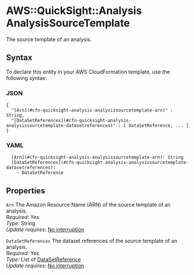 # AWS::QuickSight::Analysis AnalysisSourceTemplate<a name="aws-properties-quicksight-analysis-analysissourcetemplate"></a>

The source template of an analysis\.

## Syntax<a name="aws-properties-quicksight-analysis-analysissourcetemplate-syntax"></a>

To declare this entity in your AWS CloudFormation template, use the following syntax:

### JSON<a name="aws-properties-quicksight-analysis-analysissourcetemplate-syntax.json"></a>

```
{
  "[Arn](#cfn-quicksight-analysis-analysissourcetemplate-arn)" : String,
  "[DataSetReferences](#cfn-quicksight-analysis-analysissourcetemplate-datasetreferences)" : [ DataSetReference, ... ]
}
```

### YAML<a name="aws-properties-quicksight-analysis-analysissourcetemplate-syntax.yaml"></a>

```
  [Arn](#cfn-quicksight-analysis-analysissourcetemplate-arn): String
  [DataSetReferences](#cfn-quicksight-analysis-analysissourcetemplate-datasetreferences):
    - DataSetReference
```

## Properties<a name="aws-properties-quicksight-analysis-analysissourcetemplate-properties"></a>

`Arn` <a name="cfn-quicksight-analysis-analysissourcetemplate-arn"></a>
The Amazon Resource Name \(ARN\) of the source template of an analysis\.  
_Required_: Yes  
_Type_: String  
_Update requires_: [No interruption](https://docs.aws.amazon.com/AWSCloudFormation/latest/UserGuide/using-cfn-updating-stacks-update-behaviors.html#update-no-interrupt)

`DataSetReferences` <a name="cfn-quicksight-analysis-analysissourcetemplate-datasetreferences"></a>
The dataset references of the source template of an analysis\.  
_Required_: Yes  
_Type_: List of [DataSetReference](aws-properties-quicksight-analysis-datasetreference.md)  
_Update requires_: [No interruption](https://docs.aws.amazon.com/AWSCloudFormation/latest/UserGuide/using-cfn-updating-stacks-update-behaviors.html#update-no-interrupt)
